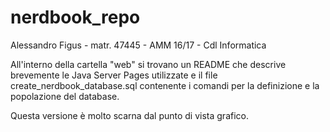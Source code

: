 # nerdbook_repo
Alessandro Figus - matr. 47445 - AMM 16/17 - Cdl Informatica

All'interno della cartella "web" si trovano un README che descrive brevemente le Java Server Pages utilizzate
e il file create_nerdbook_database.sql contenente i comandi per la definizione e la popolazione del database.

Questa versione è molto scarna dal punto di vista grafico.
